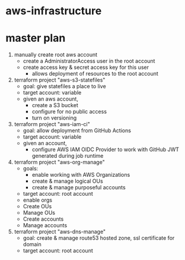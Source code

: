 # aws-infrastructure

# master plan

1. manually create root aws account
	  - create a AdministratorAccess user in the root account
	  - create access key & secret access key for this user
		  - allows deployment of resources to the root account
2. terraform project "aws-s3-statefiles"
	- goal: give statefiles a place to live
	- target account: variable
	- given an aws account,
		- create a S3 bucket
		- configure for no public access
		- turn on versioning
3. terraform project "aws-iam-ci" 
	- goal: allow deployment from GitHub Actions
	- target account: variable
	- given an account,
		- configure AWS IAM OIDC Provider to work with GitHub JWT generated during job runtime
4. terraform project "aws-org-manage"
	- goals: 
		- enable working with AWS Organizations
		- create & manage logical OUs
		- create & manage purposeful accounts
	- target account: root account
	- enable orgs
	- Create OUs
	- Manage OUs
	- Create accounts
	- Manage accounts
5. terraform project "aws-dns-manage"
	- goal: create & manage route53 hosted zone, ssl certificate for domain
	- target account: root account